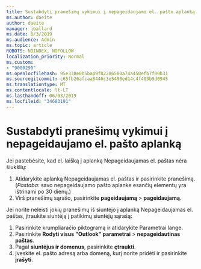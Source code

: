 ```yaml
---
title: Sustabdyti pranešimų vykimui į nepageidaujamo el. pašto aplanką programoje "Outlook" žiniatinklyje
ms.author: daeite
author: daeite
manager: joallard
ms.date: 6/3/2019
ms.audience: Admin
ms.topic: article
ROBOTS: NOINDEX, NOFOLLOW
localization_priority: Normal
ms.custom:
- "9000290"
ms.openlocfilehash: 95e338e0b5ba49f82286580a74a450efb7f00b31
ms.sourcegitcommit: c65fb26afcaa8446c3e5490ed14c4f403b9d0945
ms.translationtype: MT
ms.contentlocale: lt-LT
ms.lasthandoff: 06/03/2019
ms.locfileid: "34683191"
---
```

# <a name="stop-messages-from-going-to-your-junk-email-folder"></a>Sustabdyti pranešimų vykimui į nepageidaujamo el. pašto aplanką

Jei pastebėsite, kad el. laišką į aplanką Nepageidaujamas el. paštas nėra šiukšlių:

1. Atidarykite aplanką Nepageidaujamas el. paštas ir pasirinkite pranešimą. (*Pastaba:* savo nepageidaujamo pašto aplanke esančių elementų yra ištrinami po 30 dienų.)
1. Virš pranešimų sąrašo, pasirinkite **pageidaujamą** > **pageidaujamą**.

Jei norite neleisti jokių pranešimų iš siuntėjo į aplanką Nepageidaujamas el. paštas, įtraukite siuntėją į patikimų siuntėjų sąrašą:

1. Pasirinkite krumpliaračio piktogramą ir atidarykite Parametrai lange.
1. Pasirinkite **Rodyti visus "Outlook" parametrai** > **nepageidautinas paštas**.
1. Pagal **siuntėjus ir domenus**, pasirinkite **çtraukti**.
1. Įveskite el. pašto adresą arba domeną, kurį norite pridėti ir pasirinkite **įrašyti**.